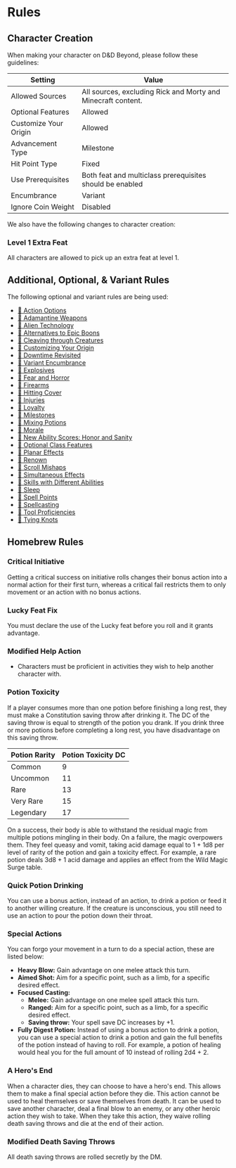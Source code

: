 # Rules

## Character Creation

When making your character on D&D Beyond, please follow these guidelines:

| Setting               | Value                                                        |
| --------------------- | ------------------------------------------------------------ |
| Allowed Sources       | All sources, excluding Rick and Morty and Minecraft content. |
| Optional Features     | Allowed                                                      |
| Customize Your Origin | Allowed                                                      |
| Advancement Type      | Milestone                                                    |
| Hit Point Type        | Fixed                                                        |
| Use Prerequisites     | Both feat and multiclass prerequisites should be enabled     |
| Encumbrance           | Variant                                                      |
| Ignore Coin Weight    | Disabled                                                     |

We also have the following changes to character creation:

### Level 1 Extra Feat

All characters are allowed to pick up an extra feat at level 1.

## Additional, Optional, & Variant Rules

The following optional and variant rules are being used:

<ul class="columnise">
  <li><a href="https://www.dndbeyond.com/sources/dmg/dungeon-masters-workshop#ActionOptions" target="_blank">🐉 Action Options</a></li>
  <li><a href="https://www.dndbeyond.com/sources/xgte/dungeon-masters-tools#AdamantineWeapons" target="_blank">🐉 Adamantine Weapons</a></li>
  <li><a href="https://www.dndbeyond.com/sources/dmg/dungeon-masters-workshop#AlienTechnology" target="_blank">🐉 Alien Technology</a></li>
  <li><a href="https://www.dndbeyond.com/sources/dmg/other-rewards#_idContainer056" target="_blank">🐉 Alternatives to Epic Boons</a></li>
  <li><a href="https://www.dndbeyond.com/sources/dmg/dungeon-masters-workshop#CleavingthroughCreatures" target="_blank">🐉 Cleaving through Creatures</a></li>
  <li><a href="https://www.dndbeyond.com/sources/tcoe/character-options#CustomizingYourOrigin" target="_blank">🐉 Customizing Your Origin</a></li>
  <li><a href="https://www.dndbeyond.com/sources/xgte/downtime-revisited" target="_blank">🐉 Downtime Revisited</a></li>
  <li><a href="https://www.dndbeyond.com/sources/phb/using-ability-scores#VariantEncumbrance" target="_blank">🐉 Variant Encumbrance</a></li>
  <li><a href="https://www.dndbeyond.com/sources/dmg/dungeon-masters-workshop#Explosives" target="_blank">🐉 Explosives</a></li>
  <li><a href="https://www.dndbeyond.com/sources/dmg/dungeon-masters-workshop#FearandHorror" target="_blank">🐉 Fear and Horror</a></li>
  <li><a href="https://www.dndbeyond.com/sources/dmg/dungeon-masters-workshop#Firearms" target="_blank">🐉 Firearms</a></li>
  <li><a href="https://www.dndbeyond.com/sources/dmg/dungeon-masters-workshop#HittingCover" target="_blank">🐉 Hitting Cover</a></li>
  <li><a href="https://www.dndbeyond.com/sources/dmg/dungeon-masters-workshop#Injuries" target="_blank">🐉 Injuries</a></li>
  <li><a href="https://www.dndbeyond.com/sources/dmg/creating-nonplayer-characters#OptionalRuleLoyalty" target="_blank">🐉 Loyalty</a></li>
  <li><a href="https://www.dndbeyond.com/sources/dmg/running-the-game#Milestones" target="_blank">🐉 Milestones</a></li>
  <li><a href="https://www.dndbeyond.com/sources/dmg/treasure#_idContainer012" target="_blank">🐉 Mixing Potions</a></li>
  <li><a href="https://www.dndbeyond.com/sources/dmg/dungeon-masters-workshop#Morale" target="_blank">🐉 Morale</a></li>
  <li><a href="https://www.dndbeyond.com/sources/dmg/dungeon-masters-workshop#NewAbilityScoresHonorandSanity" target="_blank">🐉 New Ability Scores: Honor and Sanity</a></li>
  <li><a href="https://5e.tools/variantrules.html#optional%20class%20features_tce" target="_blank">🐉 Optional Class Features</a></li>
  <li><a href="https://5e.tools/variantrules.html#planar%20effects_dmg" target="_blank">🐉 Planar Effects</a></li>
  <li><a href="https://www.dndbeyond.com/sources/dmg/a-world-of-your-own#Renown" target="_blank">🐉 Renown</a></li>
  <li><a href="https://www.dndbeyond.com/magic-items/spell-scroll#ScrollMishap" target="_blank">🐉 Scroll Mishaps</a></li>
  <li><a href="https://www.dndbeyond.com/sources/xgte/dungeon-masters-tools#SimultaneousEffects" target="_blank">🐉 Simultaneous Effects</a></li>
  <li><a href="https://www.dndbeyond.com/sources/phb/using-ability-scores#VariantSkillswithDifferentAbilities" target="_blank">🐉 Skills with Different Abilities</a></li>
  <li><a href="https://www.dndbeyond.com/sources/xgte/dungeon-masters-tools#Sleep" target="_blank">🐉 Sleep</a></li>
  <li><a href="https://www.dndbeyond.com/sources/dmg/dungeon-masters-workshop#VariantSpellPoints" target="_blank">🐉 Spell Points</a></li>
  <li><a href="https://www.dndbeyond.com/sources/xgte/dungeon-masters-tools#Spellcasting" target="_blank">🐉 Spellcasting</a></li>
  <li><a href="https://www.dndbeyond.com/sources/xgte/dungeon-masters-tools#ToolProficiencies" target="_blank">🐉 Tool Proficiencies</a></li>
  <li><a href="https://www.dndbeyond.com/sources/xgte/dungeon-masters-tools#TyingKnots" target="_blank">🐉 Tying Knots</a></li>
</ul>

## Homebrew Rules

### Critical Initiative

Getting a critical success on initiative rolls changes their bonus action into a normal action for their first turn, whereas a critical fail restricts them to only movement or an action with no bonus actions.

### Lucky Feat Fix

You must declare the use of the Lucky feat before you roll and it grants advantage.

### Modified Help Action

- Characters must be proficient in activities they wish to help another character with.

### Potion Toxicity

If a player consumes more than one potion before finishing a long rest, they must make a Constitution saving throw after drinking it. The DC of the saving throw is equal to strength of the potion you drank. If you drink three or more potions before completing a long rest, you have disadvantage on this saving throw.

| Potion Rarity | Potion Toxicity DC |
| ------------- | ------------------ |
| Common        | 9                  |
| Uncommon      | 11                 |
| Rare          | 13                 |
| Very Rare     | 15                 |
| Legendary     | 17                 |

On a success, their body is able to withstand the residual magic from multiple potions mingling in their body. On a failure, the magic overpowers them. They feel queasy and vomit, taking acid damage equal to 1 + 1d8 per level of rarity of the potion and gain a toxicity effect. For example, a rare potion deals 3d8 + 1 acid damage and applies an effect from the Wild Magic Surge table.

### Quick Potion Drinking

You can use a bonus action, instead of an action, to drink a potion or feed it to another willing creature. If the creature is unconscious, you still need to use an action to pour the potion down their throat.

### Special Actions

You can forgo your movement in a turn to do a special action, these are listed below:

- **Heavy Blow:** Gain advantage on one melee attack this turn.
- **Aimed Shot:** Aim for a specific point, such as a limb, for a specific desired effect.
- **Focused Casting:**
  - **Melee:** Gain advantage on one melee spell attack this turn.
  - **Ranged:** Aim for a specific point, such as a limb, for a specific desired effect.
  - **Saving throw:** Your spell save DC increases by +1.
- **Fully Digest Potion:** Instead of using a bonus action to drink a potion, you can use a special action to drink a potion and gain the full benefits of the potion instead of having to roll. For example, a potion of healing would heal you for the full amount of 10 instead of rolling 2d4 + 2.

### A Hero's End

When a character dies, they can choose to have a hero's end. This allows them to make a final special action before they die. This action cannot be used to heal themselves or save themselves from death. It can be used to save another character, deal a final blow to an enemy, or any other heroic action they wish to take. When they take this action, they waive rolling death saving throws and die at the end of their action.

### Modified Death Saving Throws

All death saving throws are rolled secretly by the DM.
